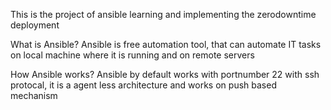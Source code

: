 This is the project of ansible learning and implementing the zerodowntime deployment 



What is Ansible?
Ansible is free automation tool, that can automate IT tasks on local machine where it is running and on remote servers

How Ansible works?
Ansible by default works with portnumber 22 with ssh protocal, it is a agent less architecture and works on push based mechanism
